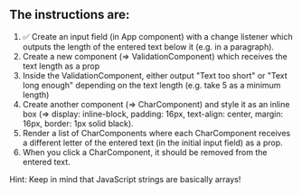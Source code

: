 ## The instructions are:

1. ✅ Create an input field (in App component) with a change listener which outputs the length of the entered text below it (e.g. in a paragraph).
1. Create a new component (=> ValidationComponent) which receives the text length as a prop
1. Inside the ValidationComponent, either output "Text too short" or "Text long enough" depending on the text length (e.g. take 5 as a minimum length)
1. Create another component (=> CharComponent) and style it as an inline box (=> display: inline-block, padding: 16px, text-align: center, margin: 16px, border: 1px solid black).
1. Render a list of CharComponents where each CharComponent receives a different letter of the entered text (in the initial input field) as a prop.
1. When you click a CharComponent, it should be removed from the entered text.


Hint: Keep in mind that JavaScript strings are basically arrays!